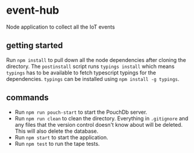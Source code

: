 # event-hub
Node application to collect all the IoT events

## getting started
Run `npm install` to pull down all the node dependencies after cloning the directory. The `postinstall` script runs `typings install` which means `typings` has to be available to fetch typescript typings for the dependencies. `typings` can be installed using `npm install -g typings`.

## commands
* Run `npm run pouch-start` to start the PouchDb server.
* Run `npm run clean` to clean the directory. Everything in `.gitignore` and any files that the version control doesn't know about will be deleted. This will also delete the database.
* Run `npm start` to start the application.
* Run `npm test` to run the tape tests.
